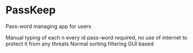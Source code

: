 # PassKeep
Pass-word managing app for users

Manual typing of each n every id pass-word required, no use of internet to protect it from any threats
Normal sorting filtering GUI based
